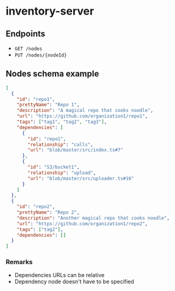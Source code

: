 # inventory-server

## Endpoints

* `GET /nodes`
* `PUT /nodes/{nodeId}`

## Nodes schema example

```json
[
  {
    "id": "repo1",
    "prettyName": "Repo 1",
    "description": "A magical repo that cooks noodle",
    "url": "https://github.com/organization1/repo1",
    "tags": ["tag1", "tag2", "tag3"],
    "dependencies": [
      {
        "id": "repo1",
        "relationship": "calls",
        "url": "blob/master/src/index.ts#7"
      },
      {
        "id": "S3/bucket1",
        "relationship": "upload",
        "url": "blob/master/src/uploader.ts#16"
      }
    ]
  },
  {
    "id": "repo2",
    "prettyName": "Repo 2",
    "description": "Another magical repo that cooks noodle",
    "url": "https://github.com/organization1/repo2",
    "tags": ["tag2"],
    "dependencies": []
  }
]
```

### Remarks

* Dependencies URLs can be relative
* Dependency node doesn't have to be specified
